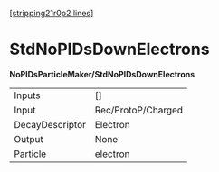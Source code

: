 [[stripping21r0p2 lines]](./stripping21r0p2-index)

# StdNoPIDsDownElectrons

**NoPIDsParticleMaker/StdNoPIDsDownElectrons**

|                 |                    |
|-----------------|--------------------|
| Inputs          | []               |
| Input           | Rec/ProtoP/Charged |
| DecayDescriptor | Electron           |
| Output          | None               |
| Particle        | electron           |
